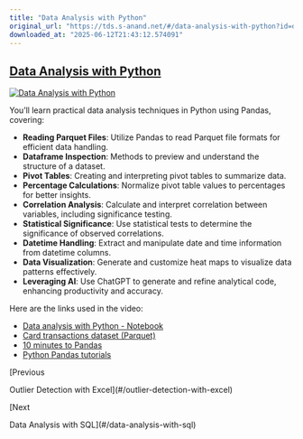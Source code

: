 ```yaml
---
title: "Data Analysis with Python"
original_url: "https://tds.s-anand.net/#/data-analysis-with-python?id=data-analysis-with-python"
downloaded_at: "2025-06-12T21:43:12.574091"
---
```


[Data Analysis with Python](#/data-analysis-with-python?id=data-analysis-with-python)
-------------------------------------------------------------------------------------

[![Data Analysis with Python](https://i.ytimg.com/vi_webp/ZPfZH14FK90/sddefault.webp)](https://youtu.be/ZPfZH14FK90)

You’ll learn practical data analysis techniques in Python using Pandas, covering:

* **Reading Parquet Files**: Utilize Pandas to read Parquet file formats for efficient data handling.
* **Dataframe Inspection**: Methods to preview and understand the structure of a dataset.
* **Pivot Tables**: Creating and interpreting pivot tables to summarize data.
* **Percentage Calculations**: Normalize pivot table values to percentages for better insights.
* **Correlation Analysis**: Calculate and interpret correlation between variables, including significance testing.
* **Statistical Significance**: Use statistical tests to determine the significance of observed correlations.
* **Datetime Handling**: Extract and manipulate date and time information from datetime columns.
* **Data Visualization**: Generate and customize heat maps to visualize data patterns effectively.
* **Leveraging AI**: Use ChatGPT to generate and refine analytical code, enhancing productivity and accuracy.

Here are the links used in the video:

* [Data analysis with Python - Notebook](https://colab.research.google.com/drive/1wEUEeF_e2SSmS9uf2-3fZJQ2kEFRnxah)
* [Card transactions dataset (Parquet)](https://drive.google.com/file/u/3/d/1XGvuFjoTwlybkw0cc9u34horMF9vMhrB/view)
* [10 minutes to Pandas](https://pandas.pydata.org/pandas-docs/stable/user_guide/10min.html)
* [Python Pandas tutorials](https://www.youtube.com/playlist?list=PL-osiE80TeTsWmV9i9c58mdDCSskIFdDS)

[Previous

Outlier Detection with Excel](#/outlier-detection-with-excel)

[Next

Data Analysis with SQL](#/data-analysis-with-sql)